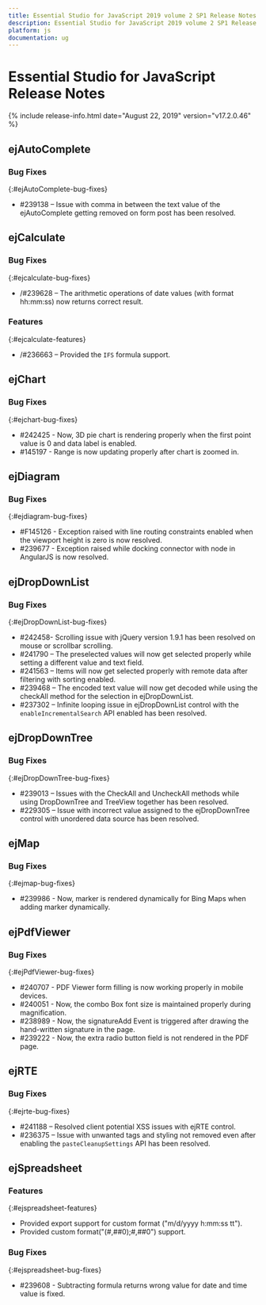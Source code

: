 ```yaml
---
title: Essential Studio for JavaScript 2019 volume 2 SP1 Release Notes  
description: Essential Studio for JavaScript 2019 volume 2 SP1 Release Notes  
platform: js
documentation: ug
---
```


# Essential Studio for JavaScript  Release Notes  

{% include release-info.html date="August 22, 2019"  version="v17.2.0.46" %} 





## ejAutoComplete

### Bug Fixes
{:#ejAutoComplete-bug-fixes}

* \#239138 – Issue with comma in between the text value of the ejAutoComplete getting removed on form post has been resolved.
## ejCalculate

### Bug Fixes
{:#ejcalculate-bug-fixes}

* /#239628 – The arithmetic operations of date values (with format hh:mm:ss) now returns correct result.

### Features
{:#ejcalculate-features}

* /#236663 – Provided the `IFS` formula support.


## ejChart

### Bug Fixes
{:#ejchart-bug-fixes}

* \#242425 - Now, 3D pie chart is rendering properly when the first point value is 0 and data label is enabled.
* \#145197 - Range is now updating properly after chart is zoomed in. 

## ejDiagram

### Bug Fixes
{:#ejdiagram-bug-fixes}

* \#F145126 - Exception raised with line routing constraints enabled when the viewport height is zero is now resolved.
* \#239677 - Exception raised while docking connector with node in AngularJS is now resolved.
## ejDropDownList

### Bug Fixes
{:#ejDropDownList-bug-fixes}

* \#242458- Scrolling issue with jQuery version 1.9.1 has been resolved on mouse or scrollbar scrolling.
* \#241790 – The preselected values will now get selected properly while setting a different value and text field.
* \#241563 – Items will now get selected properly with remote data after filtering with sorting enabled.
* \#239468 – The encoded text value will now get decoded while using the checkAll method for the selection in ejDropDownList.
* \#237302 – Infinite looping issue in ejDropDownList control with the `enableIncrementalSearch` API enabled has been resolved.
## ejDropDownTree

### Bug Fixes
{:#ejDropDownTree-bug-fixes}

* \#239013 – Issues with the CheckAll and UncheckAll methods while using DropDownTree and TreeView together has been resolved.
* \#229305 – Issue with incorrect value assigned to the ejDropDownTree control with unordered data source has been resolved.
## ejMap

### Bug Fixes
{:#ejmap-bug-fixes}

* \#239986 - Now, marker is rendered dynamically for Bing Maps when adding marker dynamically.
## ejPdfViewer

### Bug Fixes
{:#ejPdfViewer-bug-fixes}

* \#240707 - PDF Viewer form filling is now working properly in mobile devices.
* \#240051 - Now, the combo Box font size is maintained properly during magnification.
* \#238989 - Now, the signatureAdd Event is triggered after drawing the hand-written signature in the page.
* \#239222 - Now, the extra radio button field is not rendered in the PDF page.

## ejRTE

### Bug Fixes

{:#ejrte-bug-fixes}

* \#241188 – Resolved client potential XSS issues with ejRTE control.
* \#236375 – Issue with unwanted tags and styling not removed even after enabling the `pasteCleanupSettings` API has been resolved.
## ejSpreadsheet

### Features
{:#ejspreadsheet-features}

* Provided export support for custom format ("m/d/yyyy h:mm:ss tt").
* Provided custom format("(#,##0);#,##0") support.

### Bug Fixes
{:#ejspreadsheet-bug-fixes}

* \#239608 - Subtracting formula returns wrong value for date and time value is fixed.

